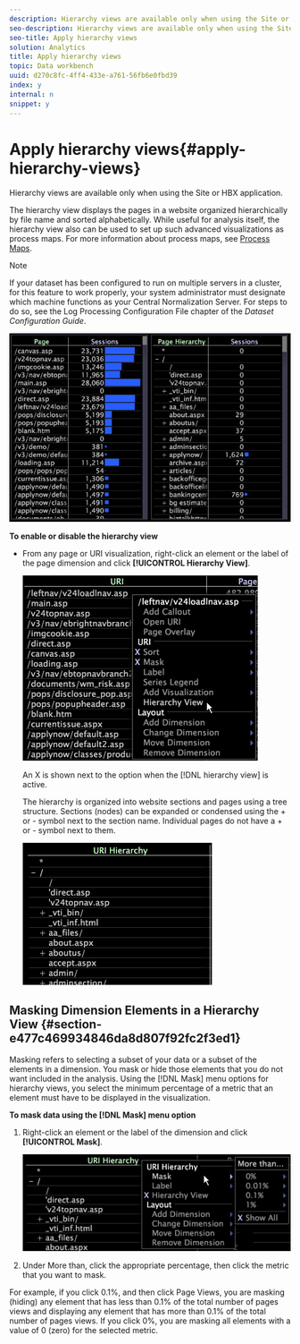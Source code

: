 ```yaml
---
description: Hierarchy views are available only when using the Site or HBX application.
seo-description: Hierarchy views are available only when using the Site or HBX application.
seo-title: Apply hierarchy views
solution: Analytics
title: Apply hierarchy views
topic: Data workbench
uuid: d270c8fc-4ff4-433e-a761-56fb6e0fbd39
index: y
internal: n
snippet: y
---
```


# Apply hierarchy views{#apply-hierarchy-views}

Hierarchy views are available only when using the Site or HBX application.

The hierarchy view displays the pages in a website organized hierarchically by file name and sorted alphabetically. While useful for analysis itself, the hierarchy view also can be used to set up such advanced visualizations as process maps. For more information about process maps, see [Process Maps](../../../../home/c-get-started/c-analysis-vis/c-proc-maps/c-proc-maps.md#concept-880aee224404429785b733a4e80d275e).

>[!NOTE]
>
>If your dataset has been configured to run on multiple servers in a cluster, for this feature to work properly, your system administrator must designate which machine functions as your Central Normalization Server. For steps to do so, see the Log Processing Configuration File chapter of the *Dataset Configuration Guide*.

![](assets/vis_Table_CompareHierarchy.png)

**To enable or disable the hierarchy view**

* From any page or URI visualization, right-click an element or the label of the page dimension and click **[!UICONTROL Hierarchy View]**.

  ![](assets/mnu_Table_HierarchyView.png)

  An X is shown next to the option when the [!DNL hierarchy view] is active.

  The hierarchy is organized into website sections and pages using a tree structure. Sections (nodes) can be expanded or condensed using the + or - symbol next to the section name. Individual pages do not have a + or - symbol next to them.

  ![](assets/vis_Table_HierarchyView_Expanded.png)

## Masking Dimension Elements in a Hierarchy View {#section-e477c469934846da8d807f92fc2f3ed1}

Masking refers to selecting a subset of your data or a subset of the elements in a dimension. You mask or hide those elements that you do not want included in the analysis. Using the [!DNL Mask] menu options for hierarchy views, you select the minimum percentage of a metric that an element must have to be displayed in the visualization.

**To mask data using the [!DNL Mask] menu option**

1. Right-click an element or the label of the dimension and click **[!UICONTROL Mask]**.

   ![](assets/mnu_Table_HierarchyView_Masking.png)

1. Under More than, click the appropriate percentage, then click the metric that you want to mask.

For example, if you click 0.1%, and then click Page Views, you are masking (hiding) any element that has less than 0.1% of the total number of pages views and displaying any element that has more than 0.1% of the total number of pages views. If you click 0%, you are masking all elements with a value of 0 (zero) for the selected metric. 

